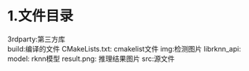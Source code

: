 # 1.文件目录
  3rdparty:第三方库  
  build:编译的文件
  CMakeLists.txt: cmakelist文件 
  img:检测图片 
  librknn_api:  
  model: rknn模型 
  result.png: 推理结果图片 
  src:源文件
